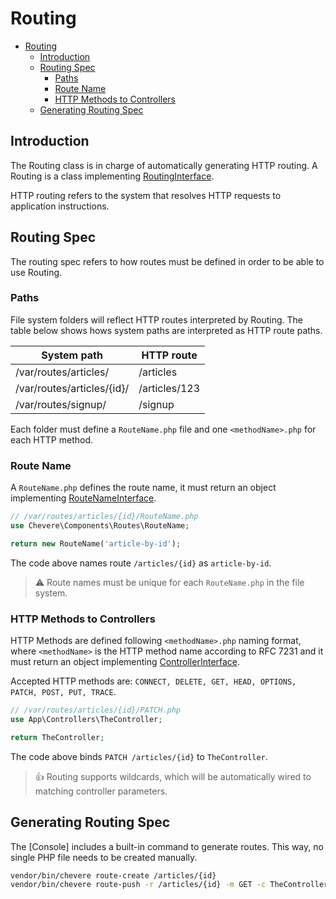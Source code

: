 # Routing

- [Routing](#routing)
  - [Introduction](#introduction)
  - [Routing Spec](#routing-spec)
    - [Paths](#paths)
    - [Route Name](#route-name)
    - [HTTP Methods to Controllers](#http-methods-to-controllers)
  - [Generating Routing Spec](#generating-routing-spec)

## Introduction

The Routing class is in charge of automatically generating HTTP routing. A Routing is a class implementing [RoutingInterface](Chevere\Components\Routing\Interfaces\RoutingInterface).

HTTP routing refers to the system that resolves HTTP requests to application instructions.

## Routing Spec

The routing spec refers to how routes must be defined in order to be able to use Routing.

### Paths

File system folders will reflect HTTP routes interpreted by Routing. The table below shows hows system paths are interpreted as HTTP route paths.

| System path                | HTTP route    |
| -------------------------- | ------------- |
| /var/routes/articles/      | /articles     |
| /var/routes/articles/{id}/ | /articles/123 |
| /var/routes/signup/        | /signup       |

Each folder must define a `RouteName.php` file and one `<methodName>.php` for each HTTP method.

### Route Name

A `RouteName.php` defines the route name, it must return an object implementing [RouteNameInterface](Chevere\Components\Routes\Interfaces\RouteNameInterface).

```php
// /var/routes/articles/{id}/RouteName.php
use Chevere\Components\Routes\RouteName;

return new RouteName('article-by-id');
```

The code above names route `/articles/{id}` as `article-by-id`.

> ⚠ Route names must be unique for each `RouteName.php` in the file system.

### HTTP Methods to Controllers

HTTP Methods are defined following `<methodName>.php` naming format, where `<methodName>` is the HTTP method name according to RFC 7231 and it must return an object implementing [ControllerInterface](Chevere\Components\Controller\Interfaces\ControllerInterface).

Accepted HTTP methods are: `CONNECT, DELETE, GET, HEAD, OPTIONS, PATCH, POST, PUT, TRACE`.

```php
// /var/routes/articles/{id}/PATCH.php
use App\Controllers\TheController;

return TheController;
```

The code above binds `PATCH /articles/{id}` to `TheController`.

> 👍 Routing supports wildcards, which will be automatically wired to matching controller parameters.

## Generating Routing Spec

The [Console] includes a built-in command to generate routes. This way, no single PHP file needs to be created manually.

```bash
vendor/bin/chevere route-create /articles/{id}
vendor/bin/chevere route-push -r /articles/{id} -m GET -c TheController
```